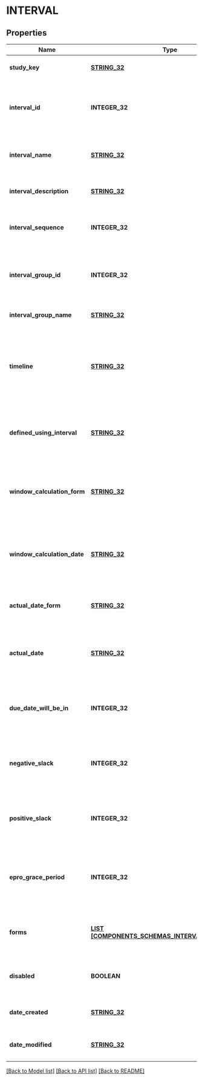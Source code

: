 # INTERVAL

## Properties
Name | Type | Description | Notes
------------ | ------------- | ------------- | -------------
**study_key** | [**STRING_32**](STRING_32.md) | Unique study key | [optional] [default to null]
**interval_id** | **INTEGER_32** | Unique system identifier for the interval (visit definition) | [optional] [default to null]
**interval_name** | [**STRING_32**](STRING_32.md) | Name of the interval (visit) as defined in the study | [optional] [default to null]
**interval_description** | [**STRING_32**](STRING_32.md) | Description of the interval (visit) | [optional] [default to null]
**interval_sequence** | **INTEGER_32** | Sequence number of the interval in the schedule | [optional] [default to null]
**interval_group_id** | **INTEGER_32** | Identifier for the interval group (if intervals are grouped) | [optional] [default to null]
**interval_group_name** | [**STRING_32**](STRING_32.md) | Name of the interval group | [optional] [default to null]
**timeline** | [**STRING_32**](STRING_32.md) | Type of interval visit window (e.g., None, Due Date, Start - End Date, Actual Date) | [optional] [default to null]
**defined_using_interval** | [**STRING_32**](STRING_32.md) | Baseline interval used for calculating this interval’s dates | [optional] [default to null]
**window_calculation_form** | [**STRING_32**](STRING_32.md) | Baseline form (name) from which the calculation date is taken | [optional] [default to null]
**window_calculation_date** | [**STRING_32**](STRING_32.md) | Baseline field (variable name) from which the calculation date is taken | [optional] [default to null]
**actual_date_form** | [**STRING_32**](STRING_32.md) | Form used to capture the actual date for this interval | [optional] [default to null]
**actual_date** | [**STRING_32**](STRING_32.md) | Field (variable name) used to capture the actual date for this interval | [optional] [default to null]
**due_date_will_be_in** | **INTEGER_32** | Number of days from the calculation date when the interval is due | [optional] [default to null]
**negative_slack** | **INTEGER_32** | Number of days before the due date that are allowed (negative window) | [optional] [default to null]
**positive_slack** | **INTEGER_32** | Number of days after the due date that are allowed (positive window) | [optional] [default to null]
**epro_grace_period** | **INTEGER_32** | Number of days of grace period for ePRO completion after due date | [optional] [default to null]
**forms** | [**LIST [COMPONENTS_SCHEMAS_INTERVAL_FORMS_ITEM]**](components_schemas_Interval_forms_item.md) | List of forms that are scheduled in this interval | [optional] [default to null]
**disabled** | **BOOLEAN** | Whether the interval is soft-deleted (disabled) | [optional] [default to null]
**date_created** | [**STRING_32**](STRING_32.md) | Date when this interval was created | [optional] [default to null]
**date_modified** | [**STRING_32**](STRING_32.md) | Date when this interval was last modified | [optional] [default to null]

[[Back to Model list]](../README.md#documentation-for-models) [[Back to API list]](../README.md#documentation-for-api-endpoints) [[Back to README]](../README.md)


